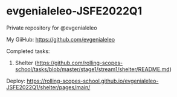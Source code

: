 # evgenialeleo-JSFE2022Q1
Private repository for @evgenialeleo

My GiiHub: https://github.com/evgenialeleo

Completed tasks:

1. Shelter (https://github.com/rolling-scopes-school/tasks/blob/master/stage1/stream1/shelter/README.md)

Deploy: https://rolling-scopes-school.github.io/evgenialeleo-JSFE2022Q1/shelter/pages/main/
